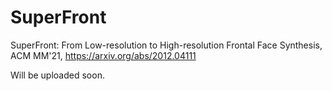 # SuperFront
SuperFront: From Low-resolution to High-resolution Frontal Face Synthesis, ACM MM'21, https://arxiv.org/abs/2012.04111


Will be uploaded soon.
